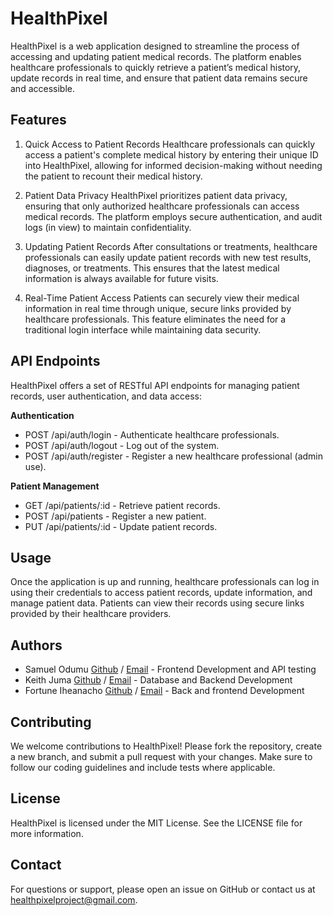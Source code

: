 # HealthPixel
HealthPixel is a web application designed to streamline the process of accessing and updating patient medical records. The platform enables healthcare professionals to quickly retrieve a patient’s medical history, update records in real time, and ensure that patient data remains secure and accessible.

## Features
1. Quick Access to Patient Records
Healthcare professionals can quickly access a patient's complete medical history by entering their unique ID into HealthPixel, allowing for informed decision-making without needing the patient to recount their medical history.

2. Patient Data Privacy
HealthPixel prioritizes patient data privacy, ensuring that only authorized healthcare professionals can access medical records. The platform employs secure authentication, and audit logs (in view) to maintain confidentiality.

3. Updating Patient Records
After consultations or treatments, healthcare professionals can easily update patient records with new test results, diagnoses, or treatments. This ensures that the latest medical information is always available for future visits.

4. Real-Time Patient Access
Patients can securely view their medical information in real time through unique, secure links provided by healthcare professionals. This feature eliminates the need for a traditional login interface while maintaining data security.

## API Endpoints
HealthPixel offers a set of RESTful API endpoints for managing patient records, user authentication, and data access:

__Authentication__

- POST /api/auth/login - Authenticate healthcare professionals.
- POST /api/auth/logout - Log out of the system.
- POST /api/auth/register - Register a new healthcare professional (admin use).

__Patient Management__

- GET /api/patients/:id - Retrieve patient records.
- POST /api/patients - Register a new patient.
- PUT /api/patients/:id - Update patient records.

## Usage
Once the application is up and running, healthcare professionals can log in using their credentials to access patient records, update information, and manage patient data. Patients can view their records using secure links provided by their healthcare providers.

## Authors
- Samuel Odumu [Github](https://github.com/samuelodumu) / [Email](themainsamuel@gmail.com) - Frontend Development and API testing
- Keith Juma [Github](https://github.com/TaiKeith) / [Email](keithsteve.ks@hotmail.com) - Database and Backend Development
- Fortune Iheanacho [Github](https://github.com/na-cho-dev) / [Email](fortuneihean0314@gmail.com) - Back and frontend Development

## Contributing
We welcome contributions to HealthPixel! Please fork the repository, create a new branch, and submit a pull request with your changes. Make sure to follow our coding guidelines and include tests where applicable.

## License
HealthPixel is licensed under the MIT License. See the LICENSE file for more information.

## Contact
For questions or support, please open an issue on GitHub or contact us at healthpixelproject@gmail.com.
